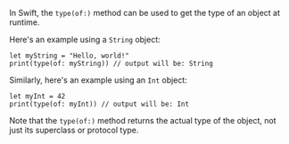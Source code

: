 In Swift, the `type(of:)` method can be used to get the type of an object at runtime. 

Here's an example using a `String` object:

```
let myString = "Hello, world!"
print(type(of: myString)) // output will be: String
```

Similarly, here's an example using an `Int` object:

```
let myInt = 42
print(type(of: myInt)) // output will be: Int
```

Note that the `type(of:)` method returns the actual type of the object, not just its superclass or protocol type.